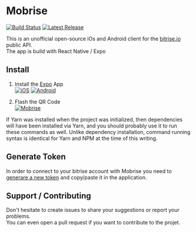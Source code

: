 # Mobrise
[![Build Status](https://www.bitrise.io/app/28bd8b82304d63c3/status.svg?token=7_Vdp2MoJ3cDK7J1zyztyg&branch=master)](https://www.bitrise.io/app/28bd8b82304d63c3) 
[![Latest Release](http://github-release-version.herokuapp.com/github/Mikadoh/Mobrise/release.svg?style=flatr)](https://github.com/Mikadoh/Mobrise/releases/latest) 

This is an unofficial open-source iOs and Android client for the [bitrise.io](http://bitrise.io) public API.  
The app is build with React Native / Expo

## Install

1. Install the [Expo](http://expo.io) App  
[![iOS](https://d30j33t1r58ioz.cloudfront.net/static/download-apple.png?4e7256de056bfc6d3eaf8d79e3f84c86)](https://itunes.apple.com/app/apple-store/id982107779?ct=www&mt=8)
[![Android](https://d30j33t1r58ioz.cloudfront.net/static/download-google.png?4e7256de056bfc6d3eaf8d79e3f84c86)](https://play.google.com/store/apps/details?id=host.exp.exponent&referrer=www)  

2. Flash the QR Code  
[![Mobrise](https://lh5.googleusercontent.com/LfSozPH1lvEyUA1KZY56E2jOIHSYwSNsOTDkSk2L_6znjIxkQjACT2Fb3-0WXVQ3j-o6zAxkF_o0f6s=w2501-h1300)](https://expo.io/@mikadoh/mobrise)

If Yarn was installed when the project was initialized, then dependencies will have been installed via Yarn, and you should probably use it to run these commands as well. Unlike dependency installation, command running syntax is identical for Yarn and NPM at the time of this writing.

## Generate Token

In order to connect to your bitrise account with Mobrise you need to [generare a new token](https://www.bitrise.io/me/profile#/security) and copy/paste it in the application.


## Support / Contributing

 Don't hesitate to create issues to share your suggestions or report your problems.  
 You can even open a pull request if you want to contribute to the projet.
 
